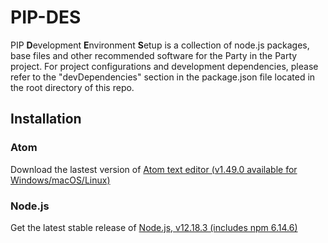 # PIP-DES

PIP **D**evelopment **E**nvironment **S**etup is a collection of node.js packages, base files and other recommended software for the Party in the Party project. For project configurations and development dependencies, please refer to the "devDependencies" section in the package.json file located in the root directory of this repo.

## Installation

### Atom 
Download the lastest version of <a href="https://atom.io/" target="_blank"> Atom text editor (v1.49.0 available for Windows/macOS/Linux)</a>

### Node.js
Get the latest stable release of <a href="https://nodejs.org/en/download/" target="_blank">Node.js, v12.18.3 (includes npm 6.14.6) </a>
